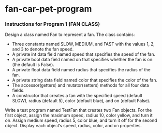 # fan-car-pet-program

### Instructions for Program 1 (FAN CLASS)
Design a class named Fan to represent a fan. The class contains:
- Three constants named SLOW, MEDIUM, and FAST with the values 1, 2, and 3 to denote the fan speed.
- A private int data field named speed that specifies the speed of the fan.
- A private bool data field named on that specifies whether the fan is on (the default is False).
- A private float data field named radius that specifies the radius of the fan.
- A private string data field named color that specifies the color of the fan.
- The accessor(getters)  and mutator(setters)  methods for all four data fields.
- A constructor that creates a fan with the specified speed (default SLOW), radius (default 5), color (default blue), and on (default False).

Write a test program named TestFan that creates two Fan objects. For the first object, assign the maximum speed, radius 10, color yellow, and turn it on. Assign medium speed, radius 5, color blue, and turn it off for the second object. Display each object’s speed, radius, color, and on properties.
